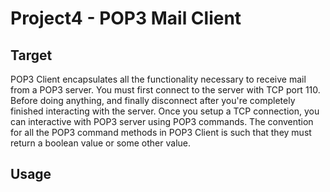 # Project4 - POP3 Mail Client

## Target

POP3 Client encapsulates all the functionality necessary to receive mail from a POP3 server. You must first connect to the server with TCP port 110. Before doing anything, and finally disconnect after you're completely finished interacting with the server. Once you setup a TCP connection, you can interactive with POP3 server using POP3 commands. The convention for all the POP3 command methods in POP3 Client is such that they must return a boolean value or some other value.

## Usage